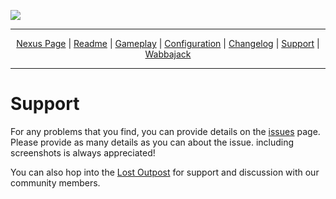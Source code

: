 <a href="https://raw.githubusercontent.com/Lost-Outpost/journey-together/main/images/Jourmby.png"><img src="/images/Journey Together Banner3.webp" target="_blank"></a>

---

<p align="center">
<a href="https://www.nexusmods.com/skyrimspecialedition/mods/65229"?>Nexus Page</a> | <a href="https://github.com/SiraMirai/journey-together/blob/main/README.md"?>Readme</a> | <a href= "https://github.com/SiraMirai/journey-together/blob/main/GAMEPLAY.md"?>Gameplay</a> | <a href= "https://github.com/SiraMirai/journey-together/blob/main/CONFIGURATION.md"?>Configuration</a> | <a href="https://github.com/SiraMirai/journey-together/blob/main/CHANGELOG.md"?>Changelog</a> | <a href="https://github.com/SiraMirai/journey-together/blob/main/SUPPORT.md"?>Support</a> | <a href="https://www.wabbajack.org/">Wabbajack</a>
</p>

---
# Support
For any problems that you find, you can provide details on the [issues](https://github.com/SiraMirai/journey-together/issues) page. Please provide as many details as you can about the issue. including screenshots is always appreciated!

You can also hop into the [Lost Outpost](https://discord.gg/WF66mMu) for support and discussion with our community members. 
